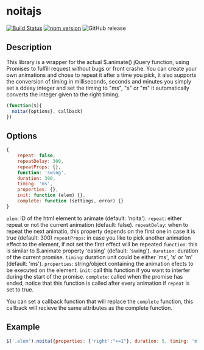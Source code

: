 # noitajs

[![Build Status](https://travis-ci.org/JefferyHus/noitajs.svg?branch=1.0.1-alpha)](https://travis-ci.org/JefferyHus/noitajs) [![npm version](https://badge.fury.io/js/noitajs.svg)](https://badge.fury.io/js/noitajs) ![GitHub release](https://img.shields.io/badge/release-1.0.1--alpha-blue.svg)

Description
-----------
This library is a wrapper for the actual $.animate() jQuery function, using Promises to fulfill request without bugs or front crashe.
You can create your own animations and chose to repeat it after a time you pick, it also supports the conversion of timing in milliseconds, seconds and minutes you simply set a ddeay integer and set the timing to "ms", "s" or "m" it automatically converts the integer given to the right timing.

```javascript
(function($){
  noita({options}, callback)
})
```

Options
----------
```javascript
{
	repeat: false,
	repeatDelay: 300,
	repeatProps: {},
	function: 'swing',
	duration: 300,
	timing: 'ms',
	properties: {},
	init: function (elem) {},
	complete: function (settings, error) {}
}
```
`elem`: ID of the html element to animate (default: 'noita').
`repeat`: either repeat or not the current animation (default: false).
`repeatDelay`: when to repeat the next animatio, this property depends on the first one in case it is true (default: 300)
`repeatProps`: in case you like to pick another animation effect to the element, if not set the first effect will be repeated
`function`: this is similar to $.animate property 'easing' (default: 'swing').
`duration`: duration of the current promise.
`timing`: duration unit could be either 'ms', 's' or 'm' (default: 'ms').
`properties`: string/object containing the animation efects to be executed on the element.
`init`: call this function if you want to interfer during the start of the promise.
`complete`: called when the promise has ended, notice that this function is called after every animation if `repeat` is set to true.

You can set a callback function that will replace the `complete` function, this callback will recieve the same attributes as the complete function.

Example
----------
```javascript
$('.elem').noita({properties: {'right':"+=1"}, duration: 5, timing: 'm', repeat: true, repeatDelay: 5000, repeatProps: {'display': none}});
```
